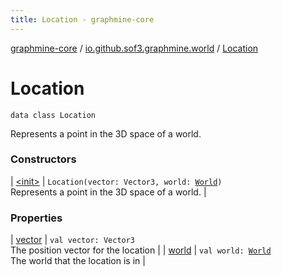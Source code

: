 ```yaml
---
title: Location - graphmine-core
---
```


[graphmine-core](../../index.html) / [io.github.sof3.graphmine.world](../index.html) / [Location](./index.html)

# Location

`data class Location`

Represents a point in the 3D space of a world.

### Constructors

| [&lt;init&gt;](-init-.html) | `Location(vector: Vector3, world: `[`World`](../-world.html)`)`<br>Represents a point in the 3D space of a world. |

### Properties

| [vector](vector.html) | `val vector: Vector3`<br>The position vector for the location |
| [world](world.html) | `val world: `[`World`](../-world.html)<br>The world that the location is in |

